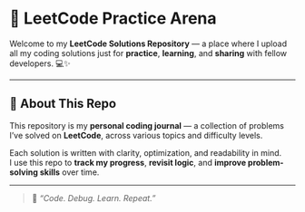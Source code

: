 # 🚀 LeetCode Practice Arena

Welcome to my **LeetCode Solutions Repository** — a place where I upload all my coding solutions just for **practice**, **learning**, and **sharing** with fellow developers. 💻✨

---

## 🧠 About This Repo

This repository is my **personal coding journal** — a collection of problems I’ve solved on **LeetCode**, across various topics and difficulty levels.

Each solution is written with clarity, optimization, and readability in mind.  
I use this repo to **track my progress**, **revisit logic**, and **improve problem-solving skills** over time.

---

> 💬 *“Code. Debug. Learn. Repeat.”*
